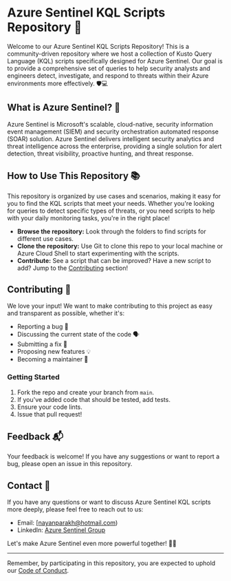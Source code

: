 # Azure Sentinel KQL Scripts Repository 🚀

Welcome to our Azure Sentinel KQL Scripts Repository! This is a community-driven repository where we host a collection of Kusto Query Language (KQL) scripts specifically designed for Azure Sentinel. Our goal is to provide a comprehensive set of queries to help security analysts and engineers detect, investigate, and respond to threats within their Azure environments more effectively. 🛡️💻

## What is Azure Sentinel? 🤔

Azure Sentinel is Microsoft's scalable, cloud-native, security information event management (SIEM) and security orchestration automated response (SOAR) solution. Azure Sentinel delivers intelligent security analytics and threat intelligence across the enterprise, providing a single solution for alert detection, threat visibility, proactive hunting, and threat response.

## How to Use This Repository 📚

This repository is organized by use cases and scenarios, making it easy for you to find the KQL scripts that meet your needs. Whether you're looking for queries to detect specific types of threats, or you need scripts to help with your daily monitoring tasks, you're in the right place!

- **Browse the repository:** Look through the folders to find scripts for different use cases.
- **Clone the repository:** Use Git to clone this repo to your local machine or Azure Cloud Shell to start experimenting with the scripts.
- **Contribute:** See a script that can be improved? Have a new script to add? Jump to the [Contributing](#contributing) section!

## Contributing 🤝

We love your input! We want to make contributing to this project as easy and transparent as possible, whether it's:

- Reporting a bug 🐛
- Discussing the current state of the code 🗣️
- Submitting a fix 🔧
- Proposing new features 💡
- Becoming a maintainer 🌟

### Getting Started

1. Fork the repo and create your branch from `main`.
2. If you've added code that should be tested, add tests.
3. Ensure your code lints.
4. Issue that pull request!

## Feedback 📬

Your feedback is welcome! If you have any suggestions or want to report a bug, please open an issue in this repository.

## Contact 📧

If you have any questions or want to discuss Azure Sentinel KQL scripts more deeply, please feel free to reach out to us:

- Email: [nayanparakh@hotmail.com)
- LinkedIn: [Azure Sentinel Group](https://www.linkedin.com/groups/12345678/)

Let's make Azure Sentinel even more powerful together! 🌟🚀

---
Remember, by participating in this repository, you are expected to uphold our [Code of Conduct](CODE_OF_CONDUCT.md).
